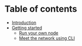 # Table of contents

* [Introduction](README.md)
* [Getting started](getting_started/README.md)
  * [Run your own node](getting_started/run_your_own_node.md)
  * [Meet the network using CLI](getting_started/meet_the_network_using_cli.md)

